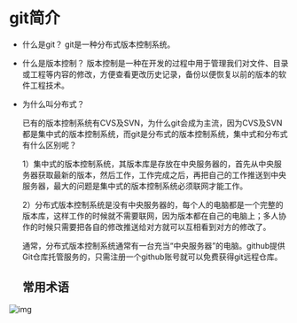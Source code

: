 # git简介

- 什么是git？  git是一种分布式版本控制系统。

- 什么是版本控制？ 版本控制是一种在开发的过程中用于管理我们对文件、目录或工程等内容的修改，方便查看更改历史记录，备份以便恢复以前的版本的软件工程技术。

- 为什么叫分布式？

  已有的版本控制系统有CVS及SVN，为什么git会成为主流，因为CVS及SVN都是集中式的版本控制系统，而git是分布式的版本控制系统，集中式和分布式有什么区别呢？

  1）集中式的版本控制系统，其版本库是存放在中央服务器的，首先从中央服务器获取最新的版本，然后工作，工作完成之后，再把自己的工作推送到中央服务器，最大的问题是集中式的版本控制系统必须联网才能工作。

  2）分布式版本控制系统是没有中央服务器的，每个人的电脑都是一个完整的版本库，这样工作的时候就不需要联网，因为版本都在自己的电脑上；多人协作的时候只需要把各自的修改推送给对方就可以互相看到对方的修改了。

  ​      通常，分布式版本控制系统通常有一台充当“中央服务器”的电脑。github提供Git仓库托管服务的，只需注册一个github账号就可以免费获得git远程仓库。

  ## 常用术语

![img](https://km.sankuai.com/api/file/70649050/113103484)
